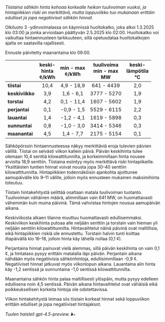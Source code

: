 *Tiistaina sähkön hinta kohoaa korkealle heikon tuulivoiman vuoksi, ja hintapiikkien riski on merkittävä, mutta loppuviikko tuo mukanaan erittäin edulliset ja jopa negatiiviset sähkön hinnat.*

Olkiluoto 3 -ydinvoimalassa on käynnissä huoltokatko, joka alkoi 1.3.2025 klo 03:00 ja jonka arvioidaan päättyvän 2.5.2025 klo 02:00. Huoltokatko voi vaikuttaa hintaennusteen tarkkuuteen, sillä opetusdataa huoltokatkojen ajalta on saatavilla rajallisesti.

Ennuste päivitetty maanantaina klo 09:00.

|              | keski-<br>hinta<br>¢/kWh | min - max<br>¢/kWh | tuulivoima<br>min - max<br>MW | keski-<br>lämpötila<br>°C |
|:-------------|:----------------:|:----------------:|:-------------:|:-------------:|
| **tiistai**      |       10,4       |    4,9 - 18,9    |     641 - 4439     |       2,0       |
| **keskiviikko**  |       3,9        |    1,6 - 6,1     |    3777 - 5270     |       1,9       |
| **torstai**      |       4,2        |    0,1 - 11,4    |    1607 - 5602     |       1,9       |
| **perjantai**    |       0,1        |   -0,9 - 1,5     |    5529 - 6115     |       2,2       |
| **lauantai**     |       1,4        |   -1,2 - 4,1     |    1619 - 5898     |       0,3       |
| **sunnuntai**    |       0,8        |   -1,0 - 3,0     |    3414 - 5346     |       0,3       |
| **maanantai**    |       4,5        |    1,4 - 7,7     |    2175 - 5154     |       0,1       |

Sähköpörssin hintaennusteessa näkyy merkittäviä eroja tulevien päivien välillä. Tiistai on selvästi viikon kallein päivä. Päivän keskihinta tulee olemaan 10,4 senttiä kilowattitunnilta, ja korkeimmillaan hinta nousee arviolta 18,9 senttiin. Tiistaina esiintyy myös merkittävä riski hintapiikeille. Yksittäisten tuntien hinnat voivat nousta jopa 30–40 senttiin kilowattitunnilta. Hintapiikkien todennäköisin ajankohta ajoittunee aamupäivälle klo 9–11 välille, jolloin myös ennusteen mukainen maksimihinta toteutuu.

Tiistain hintakehitystä selittää osaltaan matala tuulivoiman tuotanto. Tuulivoiman vähäinen määrä, alimmillaan vain 641 MW, on huomattavasti vähemmän kuin muina päivinä. Tämä vahvistaa hintojen nousua aamupäivän aikana.

Keskiviikosta alkaen tilanne muuttuu huomattavasti edullisemmaksi. Keskiviikon keskihinta putoaa alle neljään senttiin ja torstain vain hieman yli neljään senttiin kilowattitunnilta. Hintavaihtelut näinä päivinä ovat maltillisia, eikä hintapiikkien riskiä ole ennustettu. Torstain halvin tunti koittaa iltapäivällä klo 16–18, jolloin hinta käy lähellä nollaa (0,1 ¢).

Perjantaina hinnat painuvat vielä alemmas, sillä päivän keskihinta on vain 0,1 ¢, ja hintataso pysyy erittäin matalalla läpi päivän. Perjantain aikana nähdään myös negatiivisia sähkönhintoja, edullisimmillaan -0,9 ¢. Negatiiviset hinnat jatkuvat myös viikonlopun aikana. Lauantaina alin hinta käy -1,2 sentissä ja sunnuntaina -1,0 sentissä kilowattitunnilta.

Maanantaina sähkön hinta palaa maltillisesti ylöspäin, mutta pysyy edelleen edullisena noin 4,5 sentissä. Päivän aikana hintavaihtelut ovat vähäisiä eikä poikkeuksellisen korkeita hintoja ole odotettavissa.

Viikon hintakehitystä leimaa siis tiistain korkeat hinnat sekä loppuviikon erittäin edulliset ja jopa negatiiviset hintajaksot.

*Tuulen haisteli gpt-4.5-preview.* 🌬️
